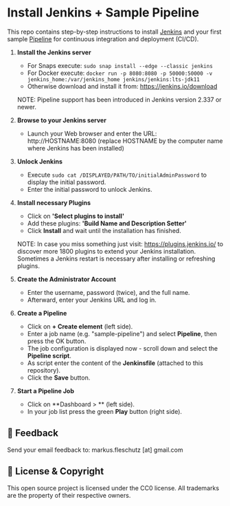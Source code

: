 Install Jenkins + Sample Pipeline
=================================

This repo contains step-by-step instructions to install [Jenkins](https://jenkins.io) and your first sample [Pipeline](https://www.jenkins.io/doc/book/pipeline/) for continuous integration and deployment (CI/CD).

1. **Install the Jenkins server**   
   - For Snaps execute: `sudo snap install --edge --classic jenkins`
   - For Docker execute: `docker run -p 8080:8080 -p 50000:50000 -v jenkins_home:/var/jenkins_home jenkins/jenkins:lts-jdk11`
   - Otherwise download and install it from: https://jenkins.io/download

   NOTE: Pipeline support has been introduced in Jenkins version 2.337 or newer.

3. **Browse to your Jenkins server**
   - Launch your Web browser and enter the URL: http://HOSTNAME:8080  (replace HOSTNAME by the computer name where Jenkins has been installed)

4. **Unlock Jenkins** 
   - Execute `sudo cat /DISPLAYED/PATH/TO/initialAdminPassword` to display the initial password.
   - Enter the initial password to unlock Jenkins.

5. **Install necessary Plugins**
   - Click on **'Select plugins to install'**
   - Add these plugins: **'Build Name and Description Setter'**
   - Click **Install** and wait until the installation has finished.
  
   NOTE: In case you miss something just visit: https://plugins.jenkins.io/ to discover more 1800 plugins to extend your Jenkins installation. Sometimes a Jenkins restart is necessary after installing or refreshing plugins.

6. **Create the Administrator Account**
   - Enter the username, password (twice), and the full name.
   - Afterward, enter your Jenkins URL and log in.
     
8. **Create a Pipeline**
   - Click on **+ Create element** (left side).
   - Enter a job name (e.g. "sample-pipeline") and select **Pipeline**, then press the OK button.
   - The job configuration is displayed now - scroll down and select the **Pipeline script**.
   - As script enter the content of the **Jenkinsfile** (attached to this repository).
   - Click the **Save** button.
     
9. **Start a Pipeline Job**
   - Click on **Dashboard > ** (left side).
   - In your job list press the green **Play** button (right side).

📧 Feedback
------------
Send your email feedback to: markus.fleschutz [at] gmail.com

🤝 License & Copyright
-----------------------
This open source project is licensed under the CC0 license. All trademarks are the property of their respective owners.
